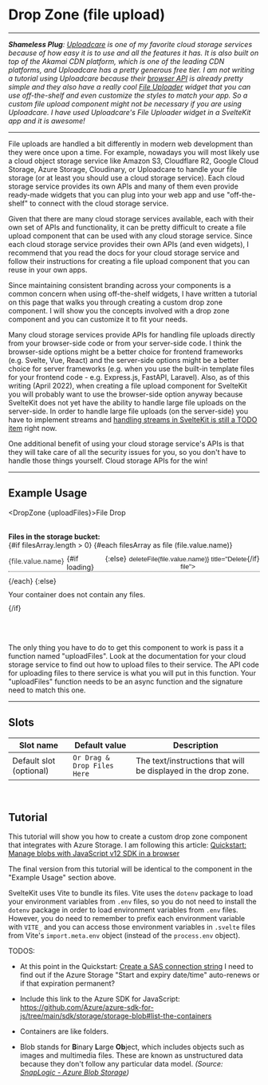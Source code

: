 <script lang="ts">
  import { onMount, tick } from "svelte";
  import { DropZone } from "/src/lib";
  import { ToastContent } from "/src/lib";
  import { BlobServiceClient } from "@azure/storage-blob";
  import Icon from "@iconify/svelte";

  // const { VITE_AZURE_BLOB_SERVICE_SAS_URL } = import.meta.env;

  let containersList = [];
  let filesArray = [];
  let loading = false;

  // Pass a function named "uploadFiles" to the <DropZone /> component.
  // Look at the documentation for your cloud storage service to find out how to upload files to their service. The API code for uploading files to their service is what you will put in this function.
  // Your "uploadFiles" function needs to be an async function and the signature need to match this one.
  async function uploadFiles(formData) {
    try {
      loading = true;

      console.log("Form Data (browser):", [...formData.entries()]);

      let url = "/api/handle-file-uploads";
      let response = await fetch(url, {
        method: "POST",
        body: formData
      });

      if (!response.ok) {
        throw Error(response.statusText);
      }
      
      let result = await response.json();
      console.log("uploadFiles Result:", result);

      let filenamesList = "";
      for (let i = 0; i < result.length; i++) {
        let separator;
        // Separate each filename with a comma and a space except for the last filename.
        if (i === result.length - 1) {
          separator = "";
        }
        else {
          separator = ", ";
        }
        filenamesList = filenamesList + result[i] + separator;
      }
      ToastContent.set({ type: "success", msg: "Files have been uploaded." });

      loading = false;
    }
    catch(err) {
      console.error("uploadFiles Error:", err);
      ToastContent.set({ type: "error", msg: err.message });
    }
  }

  // // Pass a function named "uploadFiles" to the <DropZone /> component.
  // // Look at the documentation for your cloud storage service to find out how to upload files to their service. The API code for uploading files to their service is what you will put in this function.
  // // Your "uploadFiles" function needs to be an async function and the signature need to match this one.
  // async function uploadFiles(files) {
  //   try {
  //     const promises = [];
  //     for (const file of files) {
  //       // Get a blockBlobClient from the containerClient.
  //       // NOTE: You might want to add a unique ID to the end of each filename so your users do not accidentally overwrite any files that have the same filename. Or if their is an API setting that does not allow users to overwrite existing files, then you may want to use that.
  //       const blockBlobClient = containerClient.getBlockBlobClient(file.name);
  //       promises.push(blockBlobClient.uploadBrowserData(file));
  //     }
  //     await Promise.all(promises);
  //     await getFiles();
  //     ToastContent.set({ type: "success", msg: "Files have been uploaded." });
  //   }
  //   catch(err) {
  //     console.error("uploadFiles Error:", err);
  //     ToastContent.set({ type: "error", msg: err.message });
  //   }
  // }

  // // Create a new BlobServiceClient.
  // const blobServiceClient = new BlobServiceClient(VITE_AZURE_BLOB_SERVICE_SAS_URL);
  // // Create a unique name for the container by appending the current time to the file name.
  // // const containerName = "container" + new Date().getTime();
  // const containerName = "acmeco";
  // // Get a container client from the BlobServiceClient.
  // const containerClient = blobServiceClient.getContainerClient(containerName);

  // onMount(async () => {
  //   await getContainers();
  //   if (!containersList.includes(containerName)) {
  //     await createContainer();
  //   }
  //   await getFiles();
  // });

  // async function getContainers() {
  //   // Reset the containersList so the DOM will show the current items in the array when this function finishes executing.
  //   containersList.length = 0;

  //   try {
  //     let i = 1;
  //     let containers = blobServiceClient.listContainers();
  //     console.log("List of Containers from getContainers():");
  //     for await (const container of containers) {
  //       console.log(`Container ${i++}: ${container.name}`);
  //       containersList.push(container.name);
  //     }
  //     containersList = containersList;
  //   }
  //   catch(err) {
  //     console.log("getContainers Error:", err);
  //   }
  // }

  // async function createContainer() {
  //   try {
  //     await containerClient.create();
  //   } 
  //   catch(err) {
  //     console.error("createContainer Error:", err);
  //   }
  // }

  // // This code calls the ContainerClient.listBlobsFlat function, then uses an iterator to retrieve the name of each BlobItem returned. For each BlobItem, it updates the Files list with the name property value.
  // async function getFiles() {
  //   let updatedFilesArray = [];

  //   try {
  //     let iter = containerClient.listBlobsFlat();
  //     let blobItem = await iter.next();
  //     while (!blobItem.done) {
  //       updatedFilesArray.push(blobItem);
  //       blobItem = await iter.next();
  //     }
  //     // Use Svelte's reactive assignment to show the current state of filesArray in the DOM.
  //     filesArray = updatedFilesArray;
  //     console.log("FILES ARRAY:", filesArray);
  //   }
  //   catch(err) {
  //     console.error("getFiles Error:", err);
  //   }
  // }

  // // Pass a function named "uploadFiles" to the <DropZone /> component.
  // // Look at the documentation for your cloud storage service to find out how to upload files to their service. The API code for uploading files to their service is what you will put in this function.
  // // Your "uploadFiles" function needs to be an async function and the signature need to match this one.
  // async function uploadFiles(files) {
  //   try {
  //     const promises = [];
  //     for (const file of files) {
  //       // Get a blockBlobClient from the containerClient.
  //       // NOTE: You might want to add a unique ID to the end of each filename so your users do not accidentally overwrite any files that have the same filename. Or if their is an API setting that does not allow users to overwrite existing files, then you may want to use that.
  //       const blockBlobClient = containerClient.getBlockBlobClient(file.name);
  //       promises.push(blockBlobClient.uploadBrowserData(file));
  //     }
  //     await Promise.all(promises);
  //     await getFiles();
  //     ToastContent.set({ type: "success", msg: "Files have been uploaded." });
  //   }
  //   catch(err) {
  //     console.error("uploadFiles Error:", err);
  //     ToastContent.set({ type: "error", msg: err.message });
  //   }
  // }

  // async function deleteFile(file) {
  //   try {
  //     loading = true;
  //     await containerClient.deleteBlob(file);
  //     await getFiles();
  //     loading = false;
  //   }
  //   catch(err) {
  //     console.error("deleteFile Error:", err);
  //   }
  // }
</script>


# Drop Zone (file upload)

---

<em><strong>Shameless Plug</strong>: <a href="https://uploadcare.com/">Uploadcare</a> is one of my favorite cloud storage services because of how easy it is to use and all the features it has. It is also built on top of the Akamai CDN platform, which is one of the leading CDN platforms, and Uploadcare has a pretty generous free tier. I am not writing a tutorial using Uploadcare because their <a href="https://uploadcare.com/docs/integrations/js-upload-client/">browser API</a> is already pretty simple and they also have a really cool <a href="https://uploadcare.com/docs/uploads/file-uploader/">File Uploader</a> widget that you can use off-the-shelf and even customize the styles to match your app. So a custom file upload component might not be necessary if you are using Uploadcare. I have used Uploadcare's File Uploader widget in a SvelteKit app and it is awesome!</em>

---

File uploads are handled a bit differently in modern web development than they were once upon a time. For example, nowadays you will most likely use a cloud object storage service like Amazon S3, Cloudflare R2, Google Cloud Storage, Azure Storage, Cloudinary, or Uploadcare to handle your file storage (or at least you should use a cloud storage service). Each cloud storage service provides its own APIs and many of them even provide ready-made widgets that you can plug into your web app and use "off-the-shelf" to connect with the cloud storage service.

Given that there are many cloud storage services available, each with their own set of APIs and functionality, it can be pretty difficult to create a file upload component that can be used with any cloud storage service. Since each cloud storage service provides their own APIs (and even widgets), I recommend that you read the docs for your cloud storage service and follow their instructions for creating a file upload component that you can reuse in your own apps. 

Since maintaining consistent branding across your components is a common concern when using off-the-shelf widgets, I have written a tutorial on this page that walks you through creating a custom drop zone component. I will show you the concepts involved with a drop zone component and you can customize it to fit your needs.

Many cloud storage services provide APIs for handling file uploads directly from your browser-side code or from your server-side code. I think the browser-side options might be a better choice for frontend frameworks (e.g. Svelte, Vue, React) and the server-side options might be a better choice for server frameworks (e.g. when you use the built-in template files for your frontend code - e.g. Express.js, FastAPI, Laravel). Also, as of this writing (April 2022), when creating a file upload component for SvelteKit you will probably want to use the browser-side option anyway because SvelteKit does not yet have the ability to handle large file uploads on the server-side. In order to handle large file uploads (on the server-side) you have to implement streams and [handling streams in SvelteKit is still a TODO item](https://github.com/sveltejs/kit/issues/3419) right now.

One additional benefit of using your cloud storage service's APIs is that they will take care of all the security issues for you, so you don't have to handle those things yourself. Cloud storage APIs for the win!

---

## Example Usage

<DropZone {uploadFiles}>File Drop</DropZone>

<br>

<div><b>Files in the storage bucket:</b></div>
{#if filesArray.length > 0}
  {#each filesArray as file (file.value.name)}
    <div class="file-wrapper">
      <div class="file-name">{file.value.name}</div>
      {#if loading}
        <button class="remove-file-btn" title="Delete file">
          <Icon icon="icomoon-free:spinner2" width="16" class="fpui-spin" />
        </button>
      {:else}
        <button class="remove-file-btn" on:click={() => deleteFile(file.value.name)} title="Delete file">
          <Icon icon="ri:delete-bin-2-line" width="16" />
        </button>
      {/if}
    </div>
  {/each}
{:else}
  <div class="empty-container">Your container does not contain any files.</div>
{/if}

<br><br>

The only thing you have to do to get this component to work is pass it a function named "uploadFiles". Look at the documentation for your cloud storage service to find out how to upload files to their service. The API code for uploading files to there service is what you will put in this function. Your "uploadFiles" function needs to be an async function and the signature need to match this one.

---

## Slots
| Slot name | Default value | Description |
| --------- | ------------- | ----------- |
| Default slot (optional) | `Or Drag & Drop Files Here` | The text/instructions that will be displayed in the drop zone. |

<br>

## Tutorial

This tutorial will show you how to create a custom drop zone component that integrates with Azure Storage. I am following this article: [Quickstart: Manage blobs with JavaScript v12 SDK in a browser](https://docs.microsoft.com/en-us/azure/storage/blobs/quickstart-blobs-javascript-browser)

The final version from this tutorial will be identical to the component in the "Example Usage" section above.

SvelteKit uses Vite to bundle its files. Vite uses the `dotenv` package to load your environment variables from `.env` files, so you do not need to install the `dotenv` package in order to load environment variables from `.env` files. However, you do need to remember to prefix each environment variable with `VITE_` and you can access those environment variables in `.svelte` files from Vite's `import.meta.env` object (instead of the `process.env` object).

TODOS:
* At this point in the Quickstart: [Create a SAS connection string](https://docs.microsoft.com/en-us/azure/storage/blobs/quickstart-blobs-javascript-browser#create-a-sas-connection-string) I need to find out if the Azure Storage "Start and expiry date/time" auto-renews or if that expiration permanent?
* Include this link to the Azure SDK for JavaScript: https://github.com/Azure/azure-sdk-for-js/tree/main/sdk/storage/storage-blob#list-the-containers

* Containers are like folders.
* Blob stands for **B**inary **L**arge **Ob**ject, which includes objects such as images and multimedia files. These are known as unstructured data because they don't follow any particular data model. *(Source: [SnapLogic - Azure Blob Storage](https://www.snaplogic.com/glossary/azure-blob-storage#:~:text=Azure%20Blob%20storage%20is%20a,as%20images%20and%20multimedia%20files.))*


<style>
  .file-wrapper {
    display: flex;
    border-bottom: 1px dotted #343434;
    margin: 10px 0;
    text-align: left;

    & .file-name {
      flex: 1;
      padding: 5px;
      padding-left: 0;
      color: #343434;
      background-color: white;
    }

    & .remove-file-btn {
      padding: 0;
      border: none;
      margin-left: 5px;
      outline: none;
      background-color: transparent;
      color: inherit;
      cursor: pointer;
    }
  }

  .empty-container {
    margin: 10px 0;
  }
</style>
